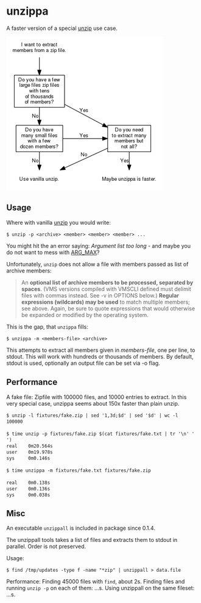 # unzippa
A faster version of a special [unzip](https://linux.die.net/man/1/unzip) use case.

![](flow.png)

Usage
-----

Where with vanilla [unzip](https://linux.die.net/man/1/unzip) you would write:

```shell
$ unzip -p <archive> <member> <member> <member> ...
```

You might hit the an error saying: *Argument list too long* - and maybe you do
not want to mess with
[ARG_MAX](https://www.in-ulm.de/~mascheck/various/argmax/)?

Unfortunately, `unzip` does not allow a file with members passed as list of
archive members:

> An **optional list of archive members to be processed, separated by spaces**.
(VMS versions compiled with VMSCLI defined must delimit files with commas
instead. See -v in OPTIONS below.) **Regular expressions (wildcards) may be
used** to match multiple members; see above. Again, be sure to quote expressions
that would otherwise be expanded or modified by the operating system.

This is the gap, that `unzippa` fills:

```shell
$ unzippa -m <members-file> <archive>
```

This attempts to extract all members given in *members-file*, one per line, to
stdout. This will work with hundreds or thousands of members. By default,
stdout is used, optionally an output file can be set via -o flag.

Performance
-----------

A fake file: Zipfile with 100000 files, and 10000 entries to extract. In this
very special case, unzippa seems about 150x faster than plain unzip.

```shell
$ unzip -l fixtures/fake.zip | sed '1,3d;$d' | sed '$d' | wc -l
100000

$ time unzip -p fixtures/fake.zip $(cat fixtures/fake.txt | tr '\n' ' ')
real    0m20.564s
user    0m19.978s
sys     0m0.146s

$ time unzippa -m fixtures/fake.txt fixtures/fake.zip

real    0m0.138s
user    0m0.136s
sys     0m0.038s
```

Misc
----

An executable `unzippall` is included in package since 0.1.4.

The unzippall tools takes a list of files and extracts them to stdout in
parallel. Order is not preserved.

Usage:

```
$ find /tmp/updates -type f -name "*zip" | unzippall > data.file
```

Performance: Finding 45000 files with `find`, about 2s. Finding files and
running `unzip -p` on each of them: ...s. Using unzippall on the same fileset: ...s.
